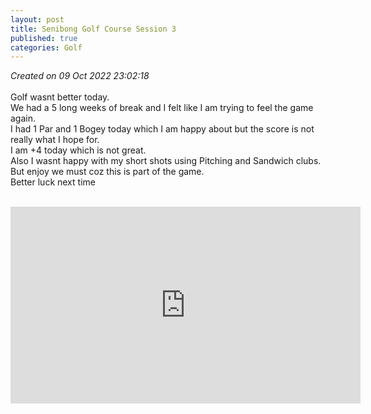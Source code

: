 ```yaml
---
layout: post
title: Senibong Golf Course Session 3
published: true
categories: Golf
---
```

_Created on 09 Oct 2022 23:02:18_
<br>
<br>
Golf wasnt better today.
<br>
We had a 5 long weeks of break and I felt like I am trying to feel the game again.
<br>
I had 1 Par and 1 Bogey today which I am happy about but the score is not really what I hope for.
<br>
I am +4 today which is not great.
<br>
Also I wasnt happy with my short shots using Pitching and Sandwich clubs.
<br>
But enjoy we must coz this is part of the game.
<br>
Better luck next time
<br>
<br>
<iframe width="560" height="315" src="https://www.youtube.com/embed/8Iv8LzfgiHc" frameborder="0" allow="accelerometer; autoplay; encrypted-media; gyroscope; picture-in-picture" allowfullscreen></iframe>
